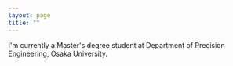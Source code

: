 ```yaml
---
layout: page 
title: ""
---
```


I'm currently a Master's degree student at Department of Precision Engineering, Osaka University.
